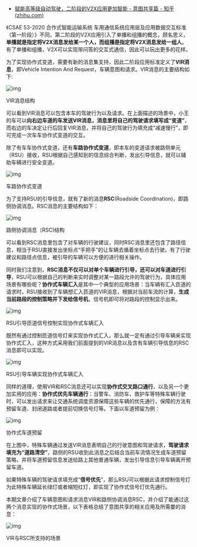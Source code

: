 - [赋能高等级自动驾驶，二阶段的V2X应用更加智能 - 意图共享篇 - 知乎 (zhihu.com)](https://zhuanlan.zhihu.com/p/470994601)

《CSAE 53-2020 合作式智能运输系统 车用通信系统应用层及应用数据交互标准（第一阶段）》不同，第二阶段的V2X应用引入了单播和组播的概念，顾名思义，**单播就是指定将V2X消息发给某一个人，而组播是指定将V2X消息发给一组人**。有了单播和组播，V2X可以实现带问答的交互式通信，因此可以玩出更多的花样。

为了实现协作式变道，需要有新的消息集支持，因此二阶段应用标准定义了**VIR消息**，即Vehicle Intention And Request，车辆意图和请求。VIR消息的主要结构如下:

![img](https://pic3.zhimg.com/80/v2-906cc3dcf8a2e77f3fc78cc91db1f8fe_720w.jpg)

VIR消息结构

可以看到VIR消息可以包含本车的驾驶行为以及请求。在上面描述的场景中，小王的车可以**向右边车道的车发送VIR消息，消息里将自己的驾驶请求填写成“变道”**，而右边的车决定让行后回复VIR消息，并将自己的驾驶行为填充成“减速慢行”，即可完成一次车车协作式变道的交互。

除了有车车协作式变道，还有**车路协作式变道**，即本车的变道请求被路侧单元（RSU）接收，RSU根据自己感知到的信息综合判断，发出引导信息，就可以辅助车辆进行安全变道。

![img](https://pic4.zhimg.com/80/v2-109dca28b3f6a17ec862427d9c916313_720w.jpg)

车路协作式变道

为了支持RSU的引导信息，就有了新的消息**RSC**(Roadside Coordination)，即路侧协调消息。RSC消息的主要结构如下：

![img](https://pic3.zhimg.com/80/v2-fea8bcbe31834f1b5a4eb137f0adf5f2_720w.jpg)

路侧协调消息（RSC)结构

可以看到RSC消息里包含了对车辆的行驶建议，同时RSC消息里还包含了路径信息，相当于RSU直接发出坐标点“手把手”的让车辆去循着坐标点去行驶。有了行驶建议和路径点信息，被引导的车辆可以方便的进行相关操作。

同时我们注意到，**RSC消息不仅可以对单个车辆进行引导，还可以对车道进行引导**，RSU可以根据自己的判断来实时调整对某一路段允许的驾驶行为，具体应用场景有哪些呢？**协作式车辆汇入**是其中一个典型的应用场景：当车辆有汇入匝道的请求时，RSU接收到了车辆想汇入匝道的VIR消息，根据对当前车流的计算，**生成当前路段的控制策略并下发给信号机**，信号机即可将对路段的控制显示出来。

![img](https://pic2.zhimg.com/80/v2-b7582c227dd7e16c927f0ba5d1010f69_720w.jpg)

RSU引导匝道信号控制实现协作式车辆汇入

既然有通过控制匝道信号灯来实现协作式汇入，那么就一定有通过引导车辆来实现协作式汇入，这种方式采用我们前面提到的VIR消息以及含有车辆引导信息的RSC消息即可以实现。

![img](https://pic3.zhimg.com/80/v2-ab1b87b84e1917447f570076afdf4d2a_720w.jpg)

RSU引导车辆实现协作式车辆汇入

同样的道理，使用VIR和RSC消息还可以实现**协作式交叉路口通行**，以及另一个更加实用的应用：**协作式优先车辆通行**：当警车、消防车、救护车等特殊车辆行驶时，可以发出请求来让交通系统调度资源保障这些车辆的优先通行，保障的方法有预留车道、封闭道路或者提前切换信号灯等。下面以车道预留为例：

![img](https://pic1.zhimg.com/80/v2-7801ce03014e0ac7bbc8289c2bd028cc_720w.jpg)

协作式车道预留

在上图中，特殊车辆通过发送VIR消息表明自己的行驶意图和驾驶请求，**驾驶请求填充为“道路清空”**，路侧的RSU收到此消息之后结合当前车流情况生成车道预留策略，并将车道预留信息发送给路上其他普通车辆，发出引导信息引导车辆离开预留车道。

如果特殊车辆的驾驶请求填充成“**信号优先**”，那么RSU可以根据此请求控制信号灯为此特殊车辆延长绿灯或者缩短红灯，即实现了协作式信号灯优先通行。

本期文章介绍了车辆意图和请求消息VIR和路侧协调消息RSC，并介绍了能通过这两个消息实现的协作式场景，以下表格总结了意图共享的相关应用及所需要的消息：

![img](https://pic1.zhimg.com/80/v2-336f3fff4f8e04afd2113da65259ca34_720w.jpg)

VIR与RSC所支持的场景

